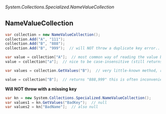 ###### System.Collections.Specialized.NameValueCollection
## NameValueCollection

``` csharp
var collection = new NameValueCollection();
collection.Add("A", "111");
collection.Add("B", "888");
collection.Add("B", "999");  // will NOT throw a duplicate key error..

var value = collection["A"];  // most common way of reading the value by key (returns "111")
value = collection["a"];  // nice to be case-insensitive (still returns "111")

var values = collection.GetValues("B");  // very little-known method, returning [ "888", "999" ]  (this is handy when you expect more than one value for a single key)

value = collection["B"];  // returns "888,999" this is often inconvenient making the caller "(check and) split."
```

**Will NOT throw with a missing key**
``` csharp
var kn = new System.Collections.Specialized.NameValueCollection();
var values1 = kn.GetValues("BadKey");  // null
var values2 = kn["BadName"];  // also null
```
